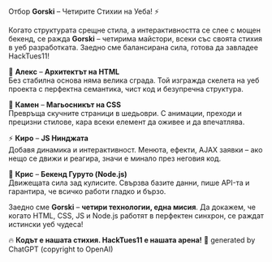 Отбор **Gorski** – Четирите Стихии на Уеба! ⚡  

Когато структурата срещне стила, а интерактивността се слее с мощен бекенд, се ражда **Gorski** – четирима майстори, всеки със своята стихия в уеб разработката. Заедно сме балансирана сила, готова да завладее HackTues11!  

📜 **Алекс** – **Архитектът на HTML**  
Без стабилна основа няма велика сграда. Той изгражда скелета на уеб проекта с перфектна семантика, чист код и безупречна структура.  

🎨 **Камен** – **Магьосникът на CSS**  
Превръща скучните страници в шедьоври. С анимации, преходи и прецизни стилове, кара всеки елемент да оживее и да впечатлява.  

⚡ **Киро** – **JS Нинджата**  
Добавя динамика и интерактивност. Менюта, ефекти, AJAX заявки – ако нещо се движи и реагира, значи е минало през неговия код.  

🚀 **Крис** – **Бекенд Гуруто (Node.js)**  
Движещата сила зад кулисите. Свързва базите данни, пише API-та и гарантира, че всичко работи гладко и бързо.  

Заедно сме **Gorski** – **четири технологии, една мисия**. Да докажем, че когато HTML, CSS, JS и Node.js работят в перфектен синхрон, се раждат истински уеб чудеса!  

🔥 **Кодът е нашата стихия. HackTues11 е нашата арена!** 🚀
generated by ChatGPT (copyright to OpenAI)
